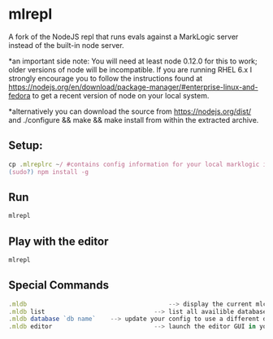 # mlrepl
A fork of the NodeJS repl that runs evals against a MarkLogic server instead of the built-in node server.

*an important side note: You will need at least node 0.12.0 for this to work; older versions of node will be incompatible.
If you are running RHEL 6.x I strongly encourage you to follow the instructions found at https://nodejs.org/en/download/package-manager/#enterprise-linux-and-fedora to get a recent version of node on your local system.

*alternatively you can download the source from https://nodejs.org/dist/ and ./configure && make && make install from within the extracted archive.

## Setup:
```javascript
cp .mlreplrc ~/ #contains config information for your local marklogic instance; please feel free to modify this as needed.
(sudo?) npm install -g
```

## Run
```javascript
mlrepl
```

## Play with the editor
```javascript
mlrepl
```

## Special Commands
```javascript
.mldb 										--> display the current mlconfig information
.mldb list 								--> list all availible databases
.mldb database `db name` 	--> update your config to use a different database to execute against.
.mldb editor 							--> launch the editor GUI in your local browser.
```